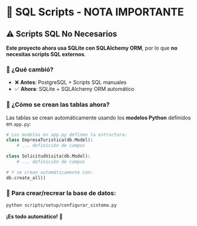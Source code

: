 # 📄 SQL Scripts - NOTA IMPORTANTE

## ⚠️ Scripts SQL No Necesarios

**Este proyecto ahora usa SQLite con SQLAlchemy ORM**, por lo que **no necesitas scripts SQL externos**.

### 🎯 ¿Qué cambió?

- ❌ **Antes**: PostgreSQL + Scripts SQL manuales
- ✅ **Ahora**: SQLite + SQLAlchemy ORM automático

### 🔧 ¿Cómo se crean las tablas ahora?

Las tablas se crean automáticamente usando los **modelos Python** definidos en `app.py`:

```python
# Los modelos en app.py definen la estructura:
class EmpresaTuristica(db.Model):
    # ... definición de campos

class SolicitudVisita(db.Model):
    # ... definición de campos

# Y se crean automáticamente con:
db.create_all()
```

### 🚀 Para crear/recrear la base de datos:

```bash
python scripts/setup/configurar_sistema.py
```

**¡Es todo automático!** 🎉
